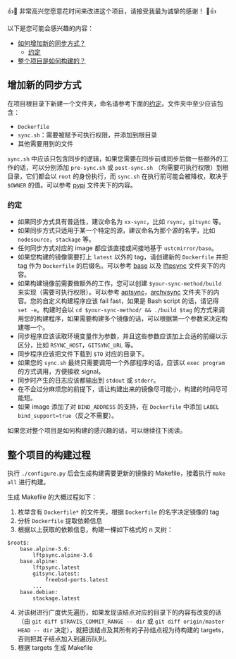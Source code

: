 :+1::tada: 非常高兴您愿意花时间来改进这个项目，请接受我最为诚挚的感谢！ :tada::+1:

以下是您可能会感兴趣的内容：

* [如何增加新的同步方式？](#增加新的同步方式)
    * [约定](#约定)
* [整个项目是如何构建的？](#整个项目的构建过程)

## 增加新的同步方式

在项目根目录下新建一个文件夹，命名请参考下面的[约定](#约定)。文件夹中至少应该包含：

* `Dockerfile`
* `sync.sh`：需要被赋予可执行权限，并添加到根目录
* 其他需要用到的文件

`sync.sh` 中应该只包含同步的逻辑，如果您需要在同步前或同步后做一些额外的工作的话，可以分别添加 `pre-sync.sh` 或 `post-sync.sh` （均需要可执行权限）到根目录，它们都会以 `root` 的身份执行，而 `sync.sh` 在执行前可能会被降权，取决于 `$OWNER` 的值。可以参考 [pypi](pypi) 文件夹下的内容。

### 约定

* 如果同步方式具有普适性，建议命名为 `xx-sync`，比如 `rsync`，`gitsync` 等。
* 如果同步方式只适用于某一个特定的源，建议命名为那个源的名字，比如 `nodesource`，`stackage` 等。
* 任何同步方式对应的 image 都应该直接或间接地基于 `ustcmirror/base`。
* 如果您构建的镜像需要打上 `latest` 以外的 tag，请创建新的 `Dockerfile` 并把 tag 作为 `Dockerfile` 的后缀名。可以参考 [base](base) 以及 [lftpsync](lftpsync) 文件夹下的内容。
* 如果构建镜像前需要做额外的工作，您可以创建 `$your-sync-method/build` 来实现（需要可执行权限）。可以参考 [aptsync](aptsync)，[archvsync](archvsync) 文件夹下的内容。您的自定义构建程序应该 fail fast，如果是 Bash script 的话，请记得 `set -e`。构建时会以 `cd $your-sync-method/ && ./build $tag` 的方式来调用您的构建程序，如果需要构建多个镜像的话，可以根据第一个参数来决定构建哪一个。
* 同步程序应该读取环境变量作为参数，并且这些参数应该加上合适的前缀以示区分，比如 `RSYNC_HOST`，`GITSYNC_URL` 等。
* 同步程序应该把文件下载到 `$TO` 对应的目录下。
* 如果您的 `sync.sh` 最终只需要调用一个外部程序的话，应该以 `exec program` 的方式调用，方便接收 signal。
* 同步时产生的日志应该都输出到 `stdout` 或 `stderr`。
* 在不会过分麻烦您的前提下，请让构建出来的镜像尽可能小，构建的时间尽可能短。
* 如果 image 添加了对 `BIND_ADDRESS` 的支持，在 `Dockerfile` 中添加 `LABEL bind_support=true`（反之不需要）。

如果您对整个项目是如何构建的感兴趣的话，可以继续往下阅读。

## 整个项目的构建过程

执行 `./configure.py` 后会生成构建需要更新的镜像的 Makefile，接着执行 `make all` 进行构建。

生成 Makefile 的大概过程如下：

1. 枚举含有 `Dockerfile*` 的文件夹，根据 `Dockerfile` 的名字决定镜像的 tag
2. 分析 `Dockerfile` 提取依赖信息
3. 根据以上获取的依赖信息，构建一棵如下格式的 n 叉树：

```
$root$:
    base.alpine-3.6:
        lftpsync.alpine-3.6
    base.alpine:
        lftpsync.latest
        gitsync.latest:
            freebsd-ports.latest
        ...
    base.debian:
        stackage.latest
```

4. 对该树进行广度优先遍历，如果发现该结点对应的目录下的内容有改变的话（由 `git diff $TRAVIS_COMMIT_RANGE -- dir` 或 `git diff origin/master HEAD -- dir` 决定），就把该结点及其所有的子孙结点视为待构建的 targets，否则把其子结点加入到遍历队列。
5. 根据 targets 生成 Makefile
